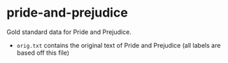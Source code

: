 # pride-and-prejudice
Gold standard data for Pride and Prejudice.

* `orig.txt` contains the original text of Pride and Prejudice (all labels are based off this file)

